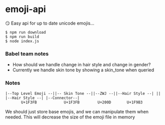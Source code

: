 # emoji-api
😏 Easy api for up to date unicode emojis...

```
$ npm run download
$ npm run build
$ node index.js
```

### Babel team notes
* How should we handle change in hair style and change in gender?
* Currently we handle skin tone by showing a skin_tone when queried

### Notes
```
|--Top Level Emoji --||-- Skin Tone --||--ZWJ --||--Hair Style --| || |--Hair Style --| |--Connector--|
       U+1F3FB            U+1F3FB        U+200D       U+1F9B3
```

We should just store base emojis, and we can manipulate them when needed. This will decrease the size of the emoji file in memory
